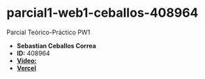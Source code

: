 # parcial1-web1-ceballos-408964
Parcial Teórico-Práctico PW1
- **Sebastian Ceballos Correa**
- **ID:** 408964
- [**Video:**]()
- [**Vercel**](https://parcial1-web1-ceballos-408964.vercel.app/)
